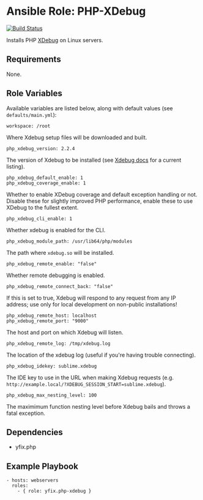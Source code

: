 # Ansible Role: PHP-XDebug

[![Build Status](https://travis-ci.org/yfix/ansible-role-php-xdebug.svg?branch=master)](https://travis-ci.org/yfix/ansible-role-php-xdebug)

Installs PHP [XDebug](http://xdebug.org/) on Linux servers.

## Requirements

None.

## Role Variables

Available variables are listed below, along with default values (see `defaults/main.yml`):

    workspace: /root

Where Xdebug setup files will be downloaded and built.

    php_xdebug_version: 2.2.4

The version of Xdebug to be installed (see [Xdebug docs](http://xdebug.org/docs/install) for a current listing).

    php_xdebug_default_enable: 1
    php_xdebug_coverage_enable: 1

Whether to enable XDebug coverage and default exception handling or not. Disable these for slightly improved PHP performance, enable these to use XDebug to the fullest extent.

    php_xdebug_cli_enable: 1

Whether xdebug is enabled for the CLI.

    php_xdebug_module_path: /usr/lib64/php/modules

The path where `xdebug.so` will be installed.

    php_xdebug_remote_enable: "false"

Whether remote debugging is enabled.

    php_xdebug_remote_connect_back: "false"

If this is set to true, Xdebug will respond to any request from any IP address; use only for local development on non-public installations!

    php_xdebug_remote_host: localhost
    php_xdebug_remote_port: "9000"

The host and port on which Xdebug will listen.

    php_xdebug_remote_log: /tmp/xdebug.log

The location of the xdebug log (useful if you're having trouble connecting).

    php_xdebug_idekey: sublime.xdebug

The IDE key to use in the URL when making Xdebug requests (e.g. `http://example.local/?XDEBUG_SESSION_START=sublime.xdebug`).

    php_xdebug_max_nesting_level: 100

The maximimum function nesting level before Xdebug bails and throws a fatal exception.

## Dependencies

  - yfix.php

## Example Playbook

    - hosts: webservers
      roles:
        - { role: yfix.php-xdebug }
